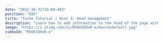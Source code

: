```yaml
---
date: "2022-10-31T16:04:48Z"
position: "026"
title: "Turbo Tutorial | Nuxt 3: Head management"
description: "Learn how to add information to the head of the page with Nuxt 3.\n\nFind the code for this tutorial here: https://github.com/Turbo-Tutorials/Nuxt3-turbos/tree/main/nuxt3-head\n\nVisit https://turbo-tutorials.dev/tutorials/nuxt-3-head-management/ for more info.\n\nBrowse more tutorials here: https://turbo-tutorials.dev"
image: "https://i.ytimg.com/vi/Rh6HJO9xK-o/maxresdefault.jpg"
videoId: "Rh6HJO9xK-o"
---
```


